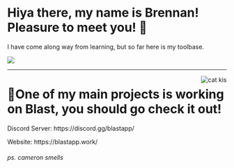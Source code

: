 <h1>Hiya there, my name is Brennan! Pleasure to meet you! 🤠</h1>
<p>I have come along way from learning, but so far here is my toolbase.</p>
<img src="https://skillicons.dev/icons?i=html,css,tailwind&perline=30"/>
<hr/>
<img align="right" src="https://64.media.tumblr.com/f3605f059fddff4d608152d00055b9d5/tumblr_oe2fe1mihd1vdlvpao1_400.gif" alt="cat kis"/>

<h1>🚀One of my main projects is working on Blast, you should go check it out!</h1>
<p>Discord Server: https://discord.gg/blastapp/</p>
<p>Website: https://blastapp.work/</p>
<h6>ps. cameron smells</h6>
